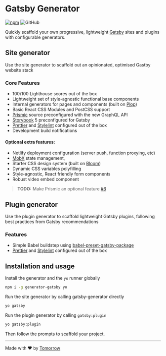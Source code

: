 # Gatsby Generator

[![npm](https://img.shields.io/npm/v/generator-gatsby)](https://www.npmjs.com/package/generator-gatsby)  ![GitHub](https://img.shields.io/github/license/tomorrowstudio/generator-gatsby)

Quickly scaffold your own progressive, lightweight [Gatsby](https://gatsbyjs.org) sites and plugins with configurable generators.

## Site generator

Use the site generator to scaffold out an opinionated, optimised Gastby website stack


### Core Features

- 100/100 Lighthouse scores out of the box
- Lightweight set of style-agnostic functional base components
- Internal generators for pages and components (built on [Plop](https://plopjs.com))
- Basic React CSS Modules and PostCSS support
- [Prismic](https://prismic.io) source preconfigured with the new GraphQL API
- [Storybook](https://storybook.js.org/) 5 preconfigured for Gatsby
- [Prettier](https://prettier.io) and [Stylelint](https://github.com/stylelint/stylelint) configured out of the box
- Development build notifications


#### Optional extra features:
- Netlify deployment configuration (server push, function proxying, etc)
- [MobX](https://mobx.js.org/index.html) state management,
- Starter CSS design system (built on [Bloom](https://bloom.tomorrowstudio.co))
- Dynamic CSS variables polyfilling
- Style-agnostic, React friendly form components
- Robust video embed component

> **TODO:** Make Prismic an optional feature [#6](https://github.com/tomorrowstudio/generator-gatsby/issues/6)

## Plugin generator

Use the plugin generator to scaffold lightweight Gatsby plugins, following best practices from Gatsby recommendations

### Features

- Simple Babel buildstep using [babel-preset-gatsby-package](https://www.npmjs.com/package/babel-preset-gatsby-package)
- [Prettier](https://prettier.io) and [Stylelint](https://github.com/stylelint/stylelint) configured out of the box


## Installation and usage

Install the generator and the `yo` runner globally

```sh
npm i -g generator-gatsby yo
```

Run the site generator by calling gatsby-generator directly

```sh
yo gatsby
```

Run the plugin generator by calling `gatsby:plugin`

```sh
yo gatsby:plugin
```

Then follow the prompts to scaffold your project.


---

Made with ❤️ by [Tomorrow](https://tomorrowstudio.co)
